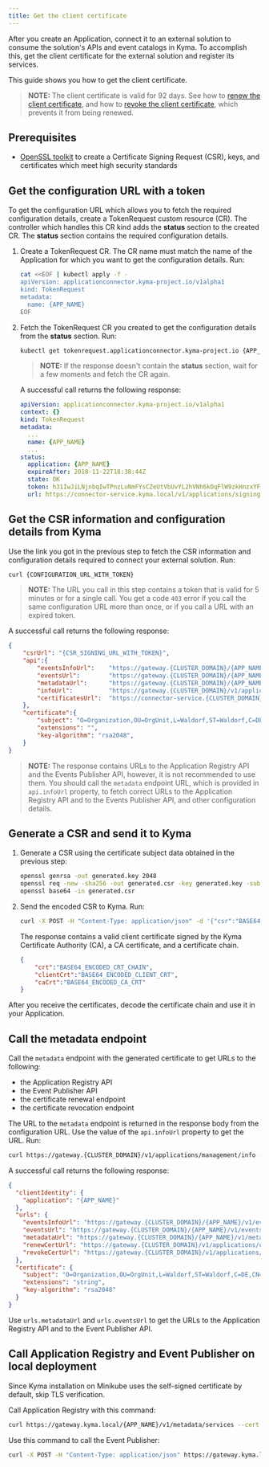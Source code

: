```yaml
---
title: Get the client certificate
---
```


After you create an Application, connect it to an external solution to consume the solution's APIs and event catalogs in Kyma. To accomplish this, get the client certificate for the external solution and register its services.

This guide shows you how to get the client certificate.

>**NOTE:** The client certificate is valid for 92 days. See how to [renew the client certificate](../../03-tutorials/application-connectivity/ac-09-renew-client-cert.md), and 
how to [revoke the client certificate](../../03-tutorials/application-connectivity/ac-10-revoke-client-cert.md), which prevents it from being renewed.

## Prerequisites

- [OpenSSL toolkit](https://www.openssl.org/docs/man1.0.2/apps/openssl.html) to create a Certificate Signing Request (CSR), keys, and certificates which meet high security standards

## Get the configuration URL with a token

To get the configuration URL which allows you to fetch the required configuration details, create a TokenRequest custom resource (CR). The controller which handles this CR kind adds the **status** section to the created CR. The **status** section contains the required configuration details.

1. Create a TokenRequest CR. The CR name must match the name of the Application for which you want to get the configuration details. Run:

   ```bash
   cat <<EOF | kubectl apply -f -
   apiVersion: applicationconnector.kyma-project.io/v1alpha1
   kind: TokenRequest
   metadata:
     name: {APP_NAME}
   EOF
   ```

2. Fetch the TokenRequest CR you created to get the configuration details from the **status** section. Run:

   ```bash
   kubectl get tokenrequest.applicationconnector.kyma-project.io {APP_NAME} -o yaml
   ```

   >**NOTE:** If the response doesn't contain the **status** section, wait for a few moments and fetch the CR again.

   A successful call returns the following response:

   ```yaml
   apiVersion: applicationconnector.kyma-project.io/v1alpha1
   context: {}
   kind: TokenRequest
   metadata:
     ...
     name: {APP_NAME}
     ...
   status:
     application: {APP_NAME}
     expireAfter: 2018-11-22T18:38:44Z
     state: OK
     token: h31IwJiLNjnbqIwTPnzLuNmFYsCZeUtVbUvYL2hVNh6kOqFlW9zkHnzxYFCpCExBZ_voGzUo6IVS_ExlZd4muQ==
     url: https://connector-service.kyma.local/v1/applications/signingRequests/info?token=h31IwJiLNjnbqIwTPnzLuNmFYsCZeUtVbUvYL2hVNh6kOqFlW9zkHnzxYFCpCExBZ_voGzUo6IVS_ExlZd4muQ==
   ```

## Get the CSR information and configuration details from Kyma

Use the link you got in the previous step to fetch the CSR information and configuration details required to connect your external solution. Run:

```bash
curl {CONFIGURATION_URL_WITH_TOKEN}
```
>**NOTE:** The URL you call in this step contains a token that is valid for 5 minutes or for a single call. You get a code `403` error if you call the same configuration URL more than once, or if you call a URL with an expired token.

A successful call returns the following response:

```json
{
    "csrUrl": "{CSR_SIGNING_URL_WITH_TOKEN}",
    "api":{
        "eventsInfoUrl":    "https://gateway.{CLUSTER_DOMAIN}/{APP_NAME}/v1/events/subscribed",
        "eventsUrl":        "https://gateway.{CLUSTER_DOMAIN}/{APP_NAME}/v1/events",
        "metadataUrl":      "https://gateway.{CLUSTER_DOMAIN}/{APP_NAME}/v1/metadata/services",
        "infoUrl":          "https://gateway.{CLUSTER_DOMAIN}/v1/applications/management/info",
        "certificatesUrl":  "https://connector-service.{CLUSTER_DOMAIN}/v1/applications/certificates",
    },
    "certificate":{
        "subject": "O=Organization,OU=OrgUnit,L=Waldorf,ST=Waldorf,C=DE,CN={APP_NAME}",
        "extensions": "",
        "key-algorithm": "rsa2048",
    }
}
```

> **NOTE:** The response contains URLs to the Application Registry API and the Events Publisher API, however, it is not recommended to use them. You should call the `metadata` endpoint URL, which is provided in `api.infoUrl` property, to fetch correct URLs to the Application Registry API and to the Events Publisher API, and other configuration details.

## Generate a CSR and send it to Kyma

1. Generate a CSR using the certificate subject data obtained in the previous step:

   ```bash
   openssl genrsa -out generated.key 2048
   openssl req -new -sha256 -out generated.csr -key generated.key -subj "/OU=OrgUnit/O=Organization/L=Waldorf/ST=Waldorf/C=DE/CN={APP_NAME}"
   openssl base64 -in generated.csr
   ```
2. Send the encoded CSR to Kyma. Run:

   ```bash
   curl -X POST -H "Content-Type: application/json" -d '{"csr":"BASE64_ENCODED_CSR_HERE"}' {CSR_SIGNING_URL_WITH_TOKEN}
   ```

   The response contains a valid client certificate signed by the Kyma Certificate Authority (CA), a CA certificate, and a certificate chain.
   
   ```json
   {
       "crt":"BASE64_ENCODED_CRT_CHAIN",
       "clientCrt":"BASE64_ENCODED_CLIENT_CRT",
       "caCrt":"BASE64_ENCODED_CA_CRT"
   }
   ```

After you receive the certificates, decode the certificate chain and use it in your Application.

## Call the metadata endpoint

Call the `metadata` endpoint with the generated certificate to get URLs to the following:

- the Application Registry API
- the Event Publisher API
- the certificate renewal endpoint
- the certificate revocation endpoint

The URL to the `metadata` endpoint is returned in the response body from the configuration URL. Use the value of the `api.infoUrl` property to get the URL. Run:

```bash
curl https://gateway.{CLUSTER_DOMAIN}/v1/applications/management/info --cert {CLIENT_CERT_FILE_NAME}.crt --key {KEY_FILE_NAME}.key -k
```

A successful call returns the following response:

```json
{
  "clientIdentity": {
    "application": "{APP_NAME}"
  },
  "urls": {
    "eventsInfoUrl": "https://gateway.{CLUSTER_DOMAIN}/{APP_NAME}/v1/events/subscribed",
    "eventsUrl": "https://gateway.{CLUSTER_DOMAIN}/{APP_NAME}/v1/events",
    "metadataUrl": "https://gateway.{CLUSTER_DOMAIN}/{APP_NAME}/v1/metadata/services",
    "renewCertUrl": "https://gateway.{CLUSTER_DOMAIN}/v1/applications/certificates/renewals",
    "revokeCertUrl": "https://gateway.{CLUSTER_DOMAIN}/v1/applications/certificates/revocations"
  },
  "certificate": {
    "subject": "O=Organization,OU=OrgUnit,L=Waldorf,ST=Waldorf,C=DE,CN={APP_NAME}",
    "extensions": "string",
    "key-algorithm": "rsa2048"
  }
}
```

Use `urls.metadataUrl` and `urls.eventsUrl` to get the URLs to the Application Registry API and to the Event Publisher API.

## Call Application Registry and Event Publisher on local deployment

Since Kyma installation on Minikube uses the self-signed certificate by default, skip TLS verification.

Call Application Registry with this command:

```bash
curl https://gateway.kyma.local/{APP_NAME}/v1/metadata/services --cert {CLIENT_CERT_FILE_NAME}.crt --key {KEY_FILE_NAME}.key -k
```

Use this command to call the Event Publisher:

```bash
curl -X POST -H "Content-Type: application/json" https://gateway.kyma.local/{APP_NAME}/v1/events --cert {CLIENT_CERT_FILE_NAME}.crt --key {KEY_FILE_NAME}.key -k -d '{EVENT}'
```